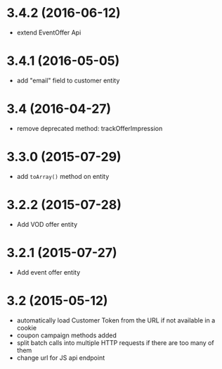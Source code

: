 3.4.2 (2016-06-12)
==================
* extend EventOffer Api

3.4.1 (2016-05-05)
==================
* add "email" field to customer entity

3.4 (2016-04-27)
================
* remove deprecated method: trackOfferImpression

3.3.0 (2015-07-29)
==================
* add `toArray()` method on entity

3.2.2 (2015-07-28)
==================
* Add VOD offer entity

3.2.1 (2015-07-27)
==================
* Add event offer entity

3.2 (2015-05-12)
================

* automatically load Customer Token from the URL if not available in a cookie
* coupon campaign methods added
* split batch calls into multiple HTTP requests if there are too many of them
* change url for JS api endpoint
